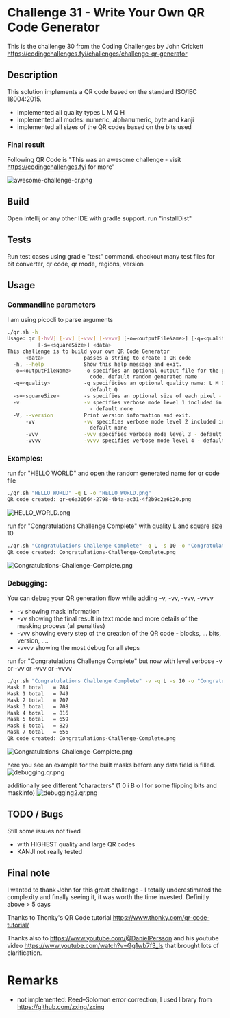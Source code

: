 # Challenge 31 - Write Your Own QR Code Generator

This is the challenge 30 from the Coding Challenges by John Crickett https://codingchallenges.fyi/challenges/challenge-qr-generator

## Description

This solution implements a QR code based on the standard ISO/IEC 18004:2015.

- implemented all quality types L M Q H
- implemented all modes: numeric, alphanumeric, byte and kanji
- implemented all sizes of the QR codes based on the bits used


### Final result

Following QR Code is  "This was an awesome challenge - visit  https://codingchallenges.fyi for more"

![awesome-challenge-qr.png](awesome-challenge-qr.png)



## Build

Open Intellij or any other IDE with gradle support. run "installDist"

## Tests

Run test cases using gradle "test" command. checkout many test files for bit converter, qr code, qr mode, regions, version

## Usage

### Commandline parameters

I am using picocli to parse arguments

```bash
./qr.sh -h
Usage: qr [-hvV] [-vv] [-vvv] [-vvvv] [-o=<outputFileName>] [-q=<quality>]
          [-s=<squareSize>] <data>
This challenge is to build your own QR Code Generator
      <data>             passes a string to create a QR code
  -h, --help             Show this help message and exit.
  -o=<outputFileName>    -o specifies an optional output file for the generated
                           code. default random generated name
  -q=<quality>           -q specificies an optional quality name: L M Q H -
                           default Q
  -s=<squareSize>        -s specifies an optional size of each pixel - default 5
  -v                     -v specifies verbose mode level 1 included in 2 and 3
                           - default none
  -V, --version          Print version information and exit.
      -vv                -vv specifies verbose mode level 2 included in 3 -
                           default none
      -vvv               -vvv specifies verbose mode level 3 - default none
      -vvvv              -vvvv specifies verbose mode level 4 - default none
```

### Examples: 


run for "HELLO WORLD" and open the random generated name for qr code file
```bash
./qr.sh "HELLO WORLD" -q L -o "HELLO_WORLD.png"
QR code created: qr-e6a30564-2798-4b4a-ac31-4f2b9c2e6b20.png
```
![HELLO_WORLD.png](HELLO_WORLD.png)


run for "Congratulations Challenge Complete" with quality L and square size 10
```bash
./qr.sh "Congratulations Challenge Complete" -q L -s 10 -o "Congratulations-Challenge-Complete.png"
QR code created: Congratulations-Challenge-Complete.png
```
![Congratulations-Challenge-Complete.png](Congratulations-Challenge-Complete.png)


### Debugging:
You can debug your QR generation flow while adding -v, -vv, -vvv, -vvvv

- -v showing mask information
- -vv showing the final result in text mode and more details of the masking process (all penalties)
- -vvv showing every step of the creation of the QR code - blocks, ... bits, version, ....
- -vvvv showing the most debug for all steps


run for "Congratulations Challenge Complete" but now with level verbose -v or -vv or -vvv or -vvvv
```bash
./qr.sh "Congratulations Challenge Complete" -v -q L -s 10 -o "Congratulations-Challenge-Complete.png"
Mask 0 total   = 784
Mask 1 total   = 749
Mask 2 total   = 707
Mask 3 total   = 708
Mask 4 total   = 816
Mask 5 total   = 659
Mask 6 total   = 829
Mask 7 total   = 656
QR code created: Congratulations-Challenge-Complete.png
```
![Congratulations-Challenge-Complete.png](Congratulations-Challenge-Complete.png)


here you see an example for the built masks before any data field is filled.
![debugging.qr.png](debugging.qr.png)

additionally see different "characters" (1 0 i B o l for some flipping bits and maskinfo)
![debugging2.qr.png](debugging2.qr.png)

## TODO / Bugs
Still some issues not fixed

- with HIGHEST quality and large QR codes
- KANJI not really tested

## Final note

I wanted to thank John for this great challenge - I totally underestimated the complexity and finally seeing it, it was worth the time invested.
Definitly above > 5 days

Thanks to Thonky's QR Code tutorial https://www.thonky.com/qr-code-tutorial/

Thanks also to https://www.youtube.com/@DanielPersson and his youtube video https://www.youtube.com/watch?v=Gg1wb7f3_ls that brought lots of clarification.

# Remarks

- not implemented: Reed–Solomon error correction, I used library from https://github.com/zxing/zxing
